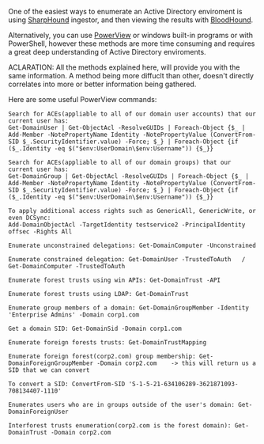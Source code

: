 One of the easiest ways to enumerate an Active Directory enviroment is using [SharpHound](https://github.com/BloodHoundAD/SharpHound) ingestor, and 
then viewing the results with [BloodHound](https://github.com/BloodHoundAD/BloodHound). 

Alternatively, you can use [PowerView](https://github.com/PowerShellEmpire/PowerTools/blob/master/PowerView/powerview.ps1) or windows built-in programs or with
PowerShell, however these methods are more time consuming and requires a great deep understanding of Active Directory enviroments.

ACLARATION: All the methods explained here, will provide you with the same information. A method being more diffuclt than other, doesn't directly correlates into
more or better information being gathered.

Here are some useful PowerView commands:

```
Search for ACEs(appliable to all of our domain user accounts) that our current user has: 
Get-DomainUser | Get-ObjectAcl -ResolveGUIDs | Foreach-Object {$_ | Add-Member -NotePropertyName Identity -NotePropertyValue (ConvertFrom-SID $_.SecurityIdentifier.value) -Force; $_} | Foreach-Object {if ($_.Identity -eq $("$env:UserDomain\$env:Username")) {$_}}

Search for ACEs(appliable to all of our domain groups) that our current user has:
Get-DomainGroup | Get-ObjectAcl -ResolveGUIDs | Foreach-Object {$_ | Add-Member -NotePropertyName Identity -NotePropertyValue (ConvertFrom-SID $_.SecurityIdentifier.value) -Force; $_} | Foreach-Object {if ($_.Identity -eq $("$env:UserDomain\$env:Username")) {$_}}

To apply additional access rights such as GenericAll, GenericWrite, or even DCSync:
Add-DomainObjectAcl -TargetIdentity testservice2 -PrincipalIdentity offsec -Rights All

Enumerate unconstrained delegations: Get-DomainComputer -Unconstrained
		
Enumerate constrained delegation: Get-DomainUser -TrustedToAuth   / Get-DomainComputer -TrustedToAuth

Enumerate forest trusts using win APIs: Get-DomainTrust -API

Enumerate forest trusts using LDAP: Get-DomainTrust

Enumerate group members of a domain: Get-DomainGroupMember -Identity 'Enterprise Admins' -Domain corp1.com

Get a domain SID: Get-DomainSid -Domain corp1.com

Enumerate foreign forests trusts: Get-DomainTrustMapping

Enumerate foreign forest(corp2.com) group membership: Get-DomainForeignGroupMember -Domain corp2.com    -> this will return us a SID that we can convert

To convert a SID: ConvertFrom-SID 'S-1-5-21-634106289-3621871093-708134407-1110'

Enumerates users who are in groups outside of the user's domain: Get-DomainForeignUser

Interforest trusts enumeration(corp2.com is the forest domain): Get-DomainTrust -Domain corp2.com
```
